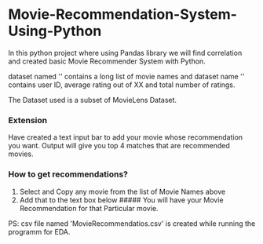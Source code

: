# Movie-Recommendation-System-Using-Python
 In this python project where using Pandas library we will find correlation and created basic Movie Recommender System with Python.
 
dataset named '' contains a long list of movie names and dataset name '' contains user ID, average rating out of XX and total number of ratings.

The Dataset used is a subset of MovieLens Dataset.

### Extension
Have created a text input bar to add your movie whose recommendation you want. Output will give you top 4 matches that are recommended movies.

### How to get recommendations?
1. Select and Copy any movie from the list of Movie Names above
2. Add that to the text box below ##### You will have your Movie   Recommendation for that Particular movie.

PS: csv file named 'MovieRecommendatios.csv' is created while running  the programm for EDA.